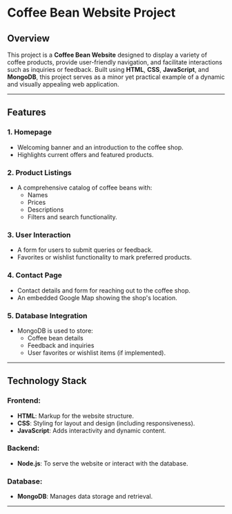 # Coffee Bean Website Project

## Overview

This project is a **Coffee Bean Website** designed to display a variety of coffee products, provide user-friendly navigation, and facilitate interactions such as inquiries or feedback. Built using **HTML**, **CSS**, **JavaScript**, and **MongoDB**, this project serves as a minor yet practical example of a dynamic and visually appealing web application.

---

## Features

### 1. **Homepage**
- Welcoming banner and an introduction to the coffee shop.
- Highlights current offers and featured products.

### 2. **Product Listings**
- A comprehensive catalog of coffee beans with:
  - Names
  - Prices
  - Descriptions
  - Filters and search functionality.

### 3. **User Interaction**
- A form for users to submit queries or feedback.
- Favorites or wishlist functionality to mark preferred products.

### 4. **Contact Page**
- Contact details and form for reaching out to the coffee shop.
- An embedded Google Map showing the shop's location.

### 5. **Database Integration**
- MongoDB is used to store:
  - Coffee bean details
  - Feedback and inquiries
  - User favorites or wishlist items (if implemented).

---

## Technology Stack

### Frontend:
- **HTML**: Markup for the website structure.
- **CSS**: Styling for layout and design (including responsiveness).
- **JavaScript**: Adds interactivity and dynamic content.

### Backend:
-  **Node.js**: To serve the website or interact with the database.

### Database:
- **MongoDB**: Manages data storage and retrieval.

---



